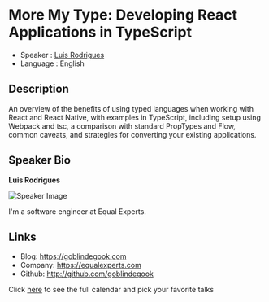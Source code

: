 More My Type: Developing React Applications in TypeScript
=========================================================

* Speaker   : [Luis Rodrigues](https://pixels.camp/goblindegook)
* Language  : English

Description
-----------

An overview of the benefits of using typed languages when working with React and React Native, with examples in TypeScript, including setup using Webpack and tsc, a comparison with standard PropTypes and Flow, common caveats, and strategies for converting your existing applications. 

Speaker Bio
-----------

**Luis Rodrigues**

![Speaker Image](https://github.com/PixelsCamp/talks/blob/master/img/luis_rodrigues.jpg?raw=true)

I'm a software engineer at Equal Experts.

Links
-----

* Blog: https://goblindegook.com
* Company: https://equalexperts.com
* Github: http://github.com/goblindegook

Click [here][1] to see the full calendar and pick your favorite talks

[1]: https://pixels.camp/schedule/
